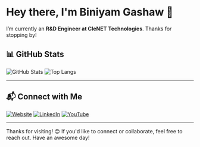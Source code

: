 # Hey there, I'm Biniyam Gashaw 👋

I’m currently an **R&D Engineer at CleNET Technologies**. Thanks for stopping by!

## 📊 GitHub Stats

![GitHub Stats](https://github-readme-stats.vercel.app/api?username=BiniDevX&show_icons=true&theme=dark)
![Top Langs](https://github-readme-stats.vercel.app/api/top-langs/?username=BiniDevX&layout=compact&theme=dark)

---

## 📬 Connect with Me

[![Website](https://img.shields.io/badge/-Website-000?style=for-the-badge&logo=google-chrome&logoColor=white)](https://biniyamgashaw.com/)
[![LinkedIn](https://img.shields.io/badge/-LinkedIn-0077B5?style=for-the-badge&logo=linkedin&logoColor=white)](https://www.linkedin.com/in/biniyam-gashaw-915256b3/)
[![YouTube](https://img.shields.io/badge/-YouTube-FF0000?style=for-the-badge&logo=youtube&logoColor=white)](https://www.youtube.com/@BiniDevX)

---

Thanks for visiting! 😊 If you'd like to connect or collaborate, feel free to reach out. Have an awesome day!
